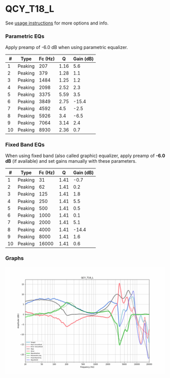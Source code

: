 # QCY_T18_L
See [usage instructions](https://github.com/jaakkopasanen/AutoEq#usage) for more options and info.

### Parametric EQs
Apply preamp of -6.0 dB when using parametric equalizer.

|   # | Type    |   Fc (Hz) |    Q |   Gain (dB) |
|-----|---------|-----------|------|-------------|
|   1 | Peaking |       207 | 1.16 |         5.6 |
|   2 | Peaking |       379 | 1.28 |         1.1 |
|   3 | Peaking |      1484 | 1.25 |         1.2 |
|   4 | Peaking |      2098 | 2.52 |         2.3 |
|   5 | Peaking |      3375 | 5.59 |         3.5 |
|   6 | Peaking |      3849 | 2.75 |       -15.4 |
|   7 | Peaking |      4592 | 4.5  |        -2.5 |
|   8 | Peaking |      5926 | 3.4  |        -6.5 |
|   9 | Peaking |      7064 | 3.14 |         2.4 |
|  10 | Peaking |      8930 | 2.36 |         0.7 |

### Fixed Band EQs
When using fixed band (also called graphic) equalizer, apply preamp of **-6.0 dB** (if available) and set gains manually with these parameters.

|   # | Type    |   Fc (Hz) |    Q |   Gain (dB) |
|-----|---------|-----------|------|-------------|
|   1 | Peaking |        31 | 1.41 |        -0.7 |
|   2 | Peaking |        62 | 1.41 |         0.2 |
|   3 | Peaking |       125 | 1.41 |         1.8 |
|   4 | Peaking |       250 | 1.41 |         5.5 |
|   5 | Peaking |       500 | 1.41 |         0.5 |
|   6 | Peaking |      1000 | 1.41 |         0.1 |
|   7 | Peaking |      2000 | 1.41 |         5.1 |
|   8 | Peaking |      4000 | 1.41 |       -14.4 |
|   9 | Peaking |      8000 | 1.41 |         1.6 |
|  10 | Peaking |     16000 | 1.41 |         0.6 |

### Graphs
![](./QCY_T18_L.png)
